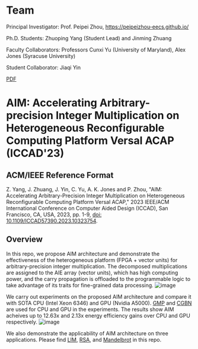 # Team
Principal Investigator: Prof. Peipei Zhou, https://peipeizhou-eecs.github.io/

Ph.D. Students: Zhuoping Yang (Student Lead) and Jinming Zhuang

Faculty Collaborators: Professors Cunxi Yu (University of Maryland), Alex Jones (Syracuse University)

Student Collaborator: Jiaqi Yin

[PDF](https://peipeizhou-eecs.github.io/publication/2023iccad/2023iccad.pdf)

# AIM: Accelerating **A**rbitrary-precision **I**nteger **M**ultiplication on Heterogeneous Reconfigurable Computing Platform Versal ACAP (ICCAD'23) 

## ACM/IEEE Reference Format
Z. Yang, J. Zhuang, J. Yin, C. Yu, A. K. Jones and P. Zhou, "AIM: Accelerating Arbitrary-Precision Integer Multiplication on Heterogeneous Reconfigurable Computing Platform Versal ACAP," 2023 IEEE/ACM International Conference on Computer Aided Design (ICCAD), San Francisco, CA, USA, 2023, pp. 1-9, [doi: 10.1109/ICCAD57390.2023.10323754](https://doi.org/10.1109/ICCAD57390.2023.10323754).




## Overview
In this repo, we propose AIM architecture and demonstrate the effectiveness of the heterogeneous platform (FPGA + vector units) for arbitrary-precision integer multiplication. The decomposed multiplications are assigned to the AIE array (vector units), which has high computing power, and the carry propagation is offloaded to the programmable logic to take advantage of its traits for fine-grained data processing. 
![image](./images/AIM%20arch.png)

We carry out experiments on the proposed AIM architecture and compare it with SOTA CPU (Intel Xeon 6346) and GPU (Nvidia A5000). [GMP](https://gmplib.org/) and [CGBN](https://github.com/NVlabs/CGBN) are used for CPU and GPU in the experiments. The results show AIM acheives up to 12.63x and 2.13x energy efficiency gains over CPU and GPU respectively.
![image](./images/Compare.png)

We also demonstrate the applicability of AIM architecture on three applications. Please find [LIM](./application/IntegerMultiplication/), [RSA](./application/RSA/), and [Mandelbrot](./application/Mandelbrot/) in this repo.
